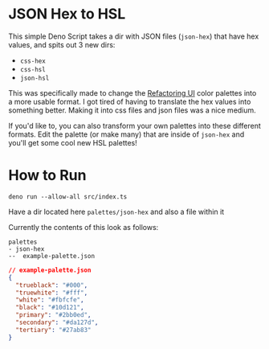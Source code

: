 # JSON Hex to HSL

This simple Deno Script takes a dir with JSON files (`json-hex`) that have hex values, and spits out 3 new dirs:

- `css-hex`
- `css-hsl`
- `json-hsl`

This was specifically made to change the [Refactoring UI](https://www.refactoringui.com/) color palettes into a more usable format. I got tired of having to translate the hex values into something better. Making it into css files and json files was a nice medium.

If you'd like to, you can also transform your own palettes into these different formats. Edit the palette (or make many) that are inside of `json-hex` and you'll get some cool new HSL palettes!

# How to Run

`deno run --allow-all src/index.ts`

Have a dir located here `palettes/json-hex` and also a file within it

Currently the contents of this look as follows:

```
palettes
- json-hex
--  example-palette.json
```

```json
// example-palette.json
{
  "trueblack": "#000",
  "truewhite": "#fff",
  "white": "#fbfcfe",
  "black": "#10d121",
  "primary": "#2bb0ed",
  "secondary": "#da127d",
  "tertiary": "#27ab83"
}
```
